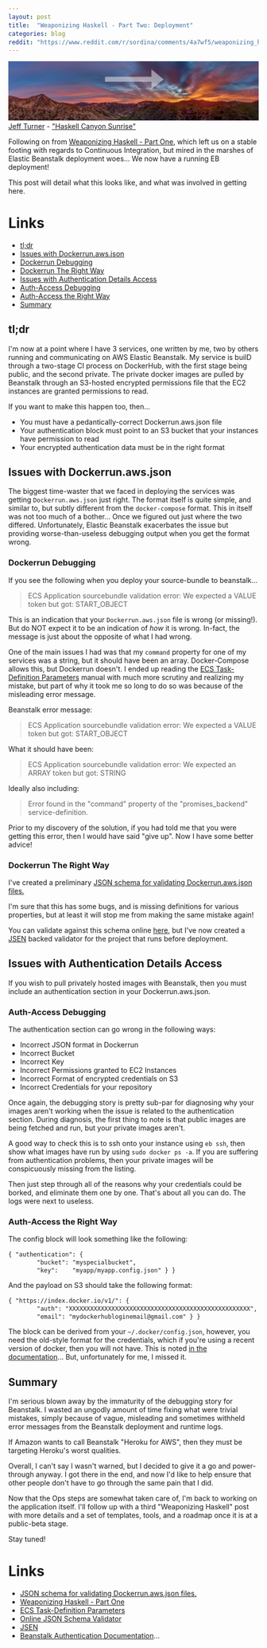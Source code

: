 ```yaml
---
layout: post
title:  "Weaponizing Haskell - Part Two: Deployment"
categories: blog
reddit: "https://www.reddit.com/r/sordina/comments/4a7wf5/weaponizing_haskell_part_two_deployment_bows_and/"
---
```


<p class="attribution">
	<img src="/images/weaponizing-haskell-2-deploy/haskell-canyon.png" class="image fit" />
	<a href="https://www.flickr.com/photos/respres/">Jeff Turner</a> -
	<a href="https://www.flickr.com/photos/respres/15521877344/in/photolist-pDBFmU-fgKGkX-dcWKv-5AQKjW-fbjcYX-3dwYH-8NYiMC-dCBVwr-bX7MhW-brXao6-dCHkSL-6HBnE-fRZep-dCHkHG-eDvn5o-98fiuy-98fiFS-98c9Qk-dCHkGd-erjQPL-brXaoi-98c9Ex-dhaQi-dCHkhG-pZLQXP-dCBV6i-98c9N2-pVNtsG-hkGJP-dCBVLn-fRZct-98fiDN-dCBVSi-3oZkgc-brXaor-brXanz-pDR64g-dCHkw5-brXann-bps6j8-98fiwA-dCHkbY-6LgetG-86fcYs-dCBVQF-dCESAV-8ABw6-4Kcme2-hkGGN-pDBGod">"Haskell Canyon Sunrise"</a>
</p>

Following on from [Weaponizing Haskell - Part One](/blog/2016/03/03/1457007650-weaponizing_haskell.html),
which left us on a stable footing with regards to Continuous Integration, but mired in the marshes
of Elastic Beanstalk deployment woes... We now have a running EB deployment!

This post will detail what this looks like, and what was involved in getting here.

<!--more-->

# Links

* [tl;dr](#tldr)
* [Issues with Dockerrun.aws.json](#issues-with-dockerrunawsjson)
* [Dockerrun Debugging](#dockerrun-debugging)
* [Dockerrun The Right Way](#dockerrun-the-right-way)
* [Issues with Authentication Details Access](#issues-with-authentication-details-access)
* [Auth-Access Debugging](#auth-access-debugging)
* [Auth-Access the Right Way](#auth-access-the-right-way)
* [Summary](#summary)

## tl;dr

I'm now at a point where I have 3 services, one written by me, two by others running and
communicating on AWS Elastic Beanstalk. My service is builD through a two-stage
CI process on DockerHub, with the first stage being public, and the second private.
The private docker images are pulled by Beanstalk through an S3-hosted encrypted permissions
file that the EC2 instances are granted permissions to read.

If you want to make this happen too, then...

* You must have a pedantically-correct Dockerrun.aws.json file
* Your authentication block must point to an S3 bucket that your instances have permission to read
* Your encrypted authentication data must be in the right format


## Issues with Dockerrun.aws.json

The biggest time-waster that we faced in deploying the services was getting `Dockerrun.aws.json`
just right. The format itself is quite simple, and similar to, but subtly different from
the `docker-compose` format. This in itself was not too much of a bother...
Once we figured out just where the two differed. Unfortunately, Elastic Beanstalk exacerbates
the issue but providing worse-than-useless debugging output when you get the format wrong.

### Dockerrun Debugging

If you see the following when you deploy your source-bundle to beanstalk...

> ECS Application sourcebundle validation error: We expected a VALUE token but got: START_OBJECT

This is an indication that your `Dockerrun.aws.json` file is wrong (or missing!). But do NOT expect
it to be an indication of _how_ it is wrong. In-fact, the message is just about the opposite of what
I had wrong.

One of the main issues I had was that my `command` property for one of my services was a string,
but it should have been an array. Docker-Compose allows this, but Dockerrun doesn't.
I ended up reading the [ECS Task-Definition Parameters](http://docs.aws.amazon.com/AmazonECS/latest/developerguide/task_definition_parameters.html)
manual with much more scrutiny and realizing my mistake, but part of why it took me so long to
do so was because of the misleading error message.

Beanstalk error message:

> ECS Application sourcebundle validation error: We expected a VALUE token but got: START_OBJECT

What it should have been:

> ECS Application sourcebundle validation error: We expected an ARRAY token but got: STRING

Ideally also including:

> Error found in the "command" property of the "promises_backend" service-definition.

Prior to my discovery of the solution, if you had told me that you were getting this error, then
I would have said "give up". Now I have some better advice!

### Dockerrun The Right Way

I've created a preliminary [JSON schema for validating Dockerrun.aws.json files.](https://gist.github.com/sordina/6094aca9bde8acc15158)

I'm sure that this has some bugs, and is missing definitions for various properties, but at least
it will stop me from making the same mistake again!

You can validate against this schema online [here](http://jsonschemalint.com/draft4/), but
I've now created a [JSEN](https://github.com/bugventure/jsen#getting-started) backed validator
for the project that runs before deployment.


## Issues with Authentication Details Access

If you wish to pull privately hosted images with Beanstalk, then you must include an
authentication section in your Dockerrun.aws.json.

### Auth-Access Debugging

The authentication section can go wrong in the following ways:

* Incorrect JSON format in Dockerrun
* Incorrect Bucket
* Incorrect Key
* Incorrect Permissions granted to EC2 Instances
* Incorrect Format of encrypted credentials on S3
* Incorrect Credentials for your repository

Once again, the debugging story is pretty sub-par for diagnosing why your
images aren't working when the issue is related to the authentication section.
During diagnosis, the first thing to note is that public images are being
fetched and run, but your private images aren't.

A good way to check this is to ssh onto your instance using `eb ssh`,
then show what images have run by using `sudo docker ps -a`. If you are suffering from
authentication problems, then your private images will be conspicuously missing
from the listing.

Then just step through all of the reasons why your credentials could be borked, and
eliminate them one by one. That's about all you can do. The logs were next to useless.

### Auth-Access the Right Way

The config block will look something like the following:

	{ "authentication": {
			"bucket": "myspecialbucket",
			"key":    "myapp/myapp.config.json" } }

And the payload on S3 should take the following format:

	{ "https://index.docker.io/v1/": {
			"auth": "XXXXXXXXXXXXXXXXXXXXXXXXXXXXXXXXXXXXXXXXXXXXXXXXXXX",
			"email": "mydockerhubloginemail@gmail.com" } }

The block can be derived from your `~/.docker/config.json`, however, you need
the old-style format for the credentials, which if you're using a recent version
of docker, then you will not have. This is noted
[in the documentation](http://docs.aws.amazon.com/elasticbeanstalk/latest/dg/create_deploy_docker.html#docker-images-private)...
But, unfortunately for me, I missed it.

## Summary

I'm serious blown away by the immaturity of the debugging story for Beanstalk. I wasted an ungodly amount
of time fixing what were trivial mistakes, simply because of vague, misleading and sometimes withheld error messages
from the Beanstalk deployment and runtime logs.

If Amazon wants to call Beanstalk "Heroku for AWS", then they must be targeting Heroku's worst qualities.

Overall, I can't say I wasn't warned, but I decided to give it a go and power-through anyway.
I got there in the end, and now I'd like to help ensure that other people don't have to go through
the same pain that I did.

Now that the Ops steps are somewhat taken care of, I'm back to working on the application itself.
I'll follow up with a third "Weaponizing Haskell" post with more details and a set of templates,
tools, and a roadmap once it is at a public-beta stage.

Stay tuned!


# Links

* [JSON schema for validating Dockerrun.aws.json files.](https://gist.github.com/sordina/6094aca9bde8acc15158)
* [Weaponizing Haskell - Part One](/blog/2016/03/03/1457007650-weaponizing_haskell.html)
* [ECS Task-Definition Parameters](http://docs.aws.amazon.com/AmazonECS/latest/developerguide/task_definition_parameters.html)
* [Online JSON Schema Validator](http://jsonschemalint.com/draft4/)
* [JSEN](https://github.com/bugventure/jsen#getting-started)
* [Beanstalk Authentication Documentation](http://docs.aws.amazon.com/elasticbeanstalk/latest/dg/create_deploy_docker.html#docker-images-private)...
